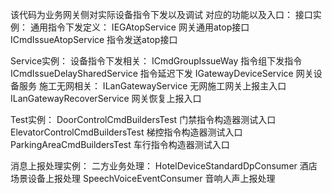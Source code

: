 该代码为业务网关侧对实际设备指令下发以及调试 对应的功能以及入口：
接口实例：
通用指令下发定义：
IEGAtopService 网关通用atop接口
ICmdIssueAtopService 指令发送atop接口

Service实例：
设备指令下发相关：
ICmdGroupIssueWay 指令组下发指令
ICmdIssueDelaySharedService 指令延迟下发
IGatewayDeviceService 网关设备服务
施工无网相关：
ILanGatewayService 无网施工网关上报主入口
ILanGatewayRecoverService 网关恢复上报入口

Test实例：
DoorControlCmdBuildersTest 门禁指令构造器测试入口
ElevatorControlCmdBuildersTest 梯控指令构造器测试入口
ParkingAreaCmdBuildersTest 车行指令构造器测试入口

消息上报处理实例：
二方业务处理：
HotelDeviceStandardDpConsumer 酒店场景设备上报处理
SpeechVoiceEventConsumer 音响人声上报处理